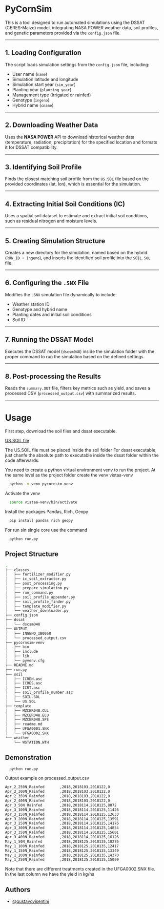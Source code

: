 # PyCornSim


This is a tool designed to run automated simulations using the DSSAT (CERES-Maize) model, integrating NASA POWER weather data, soil profiles, and genetic parameters provided via the `config.json` file.

---

## 1. **Loading Configuration**

The script loads simulation settings from the `config.json` file, including:

- User name (`name`)
- Simulation latitude and longitude
- Simulation start year (`sim_year`)
- Planting year (`planting_year`)
- Management type (irrigated or rainfed)
- Genotype (`ingeno`)
- Hybrid name (`cname`)

---

## 2. **Downloading Weather Data**

Uses the **NASA POWER** API to download historical weather data (temperature, radiation, precipitation) for the specified location and formats it for DSSAT compatibility.

---

## 3. **Identifying Soil Profile**

Finds the closest matching soil profile from the `US.SOL` file based on the provided coordinates (lat, lon), which is essential for the simulation.

---

## 4. **Extracting Initial Soil Conditions (IC)**

Uses a spatial soil dataset to estimate and extract initial soil conditions, such as residual nitrogen and moisture levels.

---

## 5. **Creating Simulation Structure**

Creates a new directory for the simulation, named based on the hybrid (`RUN_ID + ingeno`), and inserts the identified soil profile into the `SOIL.SOL` file.

---

## 6. **Configuring the `.SNX` File**

Modifies the `.SNX` simulation file dynamically to include:

- Weather station ID
- Genotype and hybrid name
- Planting dates and initial soil conditions
- Soil ID

---

## 7. **Running the DSSAT Model**

Executes the DSSAT model (`dscsm048`) inside the simulation folder with the proper command to run the simulation based on the defined settings.

---

## 8. **Post-processing the Results**

Reads the `summary.OUT` file, filters key metrics such as yield, and saves a processed CSV (`processed_output.csv`) with summarized results.

---


# Usage

First step, download the soil files and dssat executable.

[US.SOIL file](https://drive.google.com/file/d/1Tp_vavwiyU948b757wmaz1tSCQ4Pl4qK/view?usp=sharing)

The US.SOIL file must be placed inside the soil folder 
For dssat executable, just chanfe the absolute path to executable inside the dssat folder within the code afterwards.

You need to create a python virtual environment venv to run the project. At the same level as the project folder create the venv vistaa-venv


```bash
  python -m venv pycornsim-venv
```

Activate the venv 

```bash
  source vistaa-venv/bin/activate
```

Install the packages Pandas, Rich, Geopy

```bash
  pip install pandas rich geopy

```

For run sin single core use the command

```bash
  python run.py
```

## Project Structure

```bash
.
├── classes
│   ├── fertilizer_modifier.py
│   ├── ic_soil_extractor.py
│   ├── post_processing.py
│   ├── prepare_simulation.py
│   ├── run_command.py
│   ├── soil_profile_appender.py
│   ├── soil_profile_finder.py
│   ├── template_modifier.py
│   └── weather_downloader.py
├── config.json
├── dssat
│   └── dscsm048
├── OUTPUT
│   ├── INGENO_IB0068
│   └── processed_output.csv
├── pycornsim-venv
│   ├── bin
│   ├── include
│   ├── lib
│   └── pyvenv.cfg
├── README.md
├── run.py
├── soil
│   ├── ICREN.asc
│   ├── ICRES.asc
│   ├── ICRT.asc
│   ├── soil_profile_number.asc
│   ├── SOIL.SOL
│   └── US.SOL
├── template
│   ├── MZCER048.CUL
│   ├── MZCER048.ECO
│   ├── MZCER048.SPE
│   ├── readme.md
│   ├── UFGA0001.SNX
│   └── UFGA0002.SNX
└── weather
    └── WSTATION.WTH

```


## Demonstration


```bash
  python run.py
```

Output example on processed_output.csv

```bash
Apr_2_250N_Rainfed       ,2018,2018103,2018122,0
Apr_2_300N_Rainfed       ,2018,2018103,2018122,0
Apr_2_350N_Rainfed       ,2018,2018103,2018122,0
Apr_2_400N_Rainfed       ,2018,2018103,2018122,0
Apr_3_50N_Rainfed        ,2018,2018114,2018125,8872
Apr_3_100N_Rainfed       ,2018,2018114,2018125,11426
Apr_3_150N_Rainfed       ,2018,2018114,2018125,12633
Apr_3_200N_Rainfed       ,2018,2018114,2018125,13591
Apr_3_250N_Rainfed       ,2018,2018114,2018125,14176
Apr_3_300N_Rainfed       ,2018,2018114,2018125,14854
Apr_3_350N_Rainfed       ,2018,2018114,2018125,15601
Apr_3_400N_Rainfed       ,2018,2018114,2018125,16126
May_1_50N_Rainfed        ,2018,2018125,2018135,10276
May_1_100N_Rainfed       ,2018,2018125,2018135,12417
May_1_150N_Rainfed       ,2018,2018125,2018135,13349
May_1_200N_Rainfed       ,2018,2018125,2018135,14370
May_1_250N_Rainfed       ,2018,2018125,2018135,15099

```

Note that there are different treatments created in the UFGA0002.SNX file. In the last column we have the yield in kg/ha

## Authors

- [@gustavovisentini](https://www.github.com/gustavovisentini)

